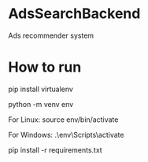 # AdsSearchBackend
Ads recommender system 

# How to run
<p>pip install virtualenv</p>
<p>python -m venv env</p>
<p>For Linux: source env/bin/activate</p>
<p>For Windows: .\env\Scripts\activate</p>
<p>pip install -r requirements.txt</p>